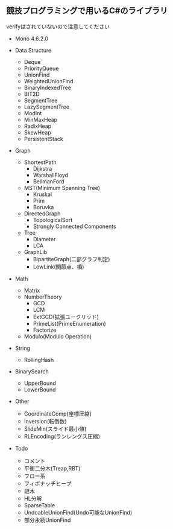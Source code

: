 ## 競技プログラミングで用いるC#のライブラリ
verifyはされていないので注意してください
- Mono 4.6.2.0
- Data Structure
  - Deque
  - PriorityQueue
  - UnionFind
  - WeightedUnionFind
  - BinaryIndexedTree
  - BIT2D
  - SegmentTree
  - LazySegmentTree
  - ModInt
  - MinMaxHeap
  - RadixHeap
  - SkewHeap
  - PersistentStack
- Graph
  - ShortestPath
    - Dijkstra
    - WarshallFloyd
    - BellmanFord
  - MST(Minimum Spanning Tree)
    - Kruskal
    - Prim
    - Boruvka
  - DirectedGraph
    - TopologicalSort
    - Strongly Connected Components
  - Tree
    - Diameter
    - LCA
  - GraphLib
    - BipartiteGraph(二部グラフ判定)
    - LowLink(関節点、橋)
- Math
  - Matrix
  - NumberTheory
    - GCD
    - LCM
    - ExtGCD(拡張ユークリッド)
    - PrimeList(PrimeEnumeration)
    - Factorize
  - Modulo(Modulo Operation)
  
- String
  - RollingHash
- BinarySearch
  - UpperBound
  - LowerBound
- Other
  - CoordinateComp(座標圧縮)
  - Inversion(転倒数)
  - SlideMin(スライド最小値)
  - RLEncoding(ランレングス圧縮)
  
- Todo
  - コメント
  - 平衡二分木(Treap,RBT)
  - フロー系
  - フィボナッチヒープ
  - 謎木
  - HL分解
  - SparseTable
  - UndoableUnionFind(Undo可能なUnionFind)
  - 部分永続UnionFind
